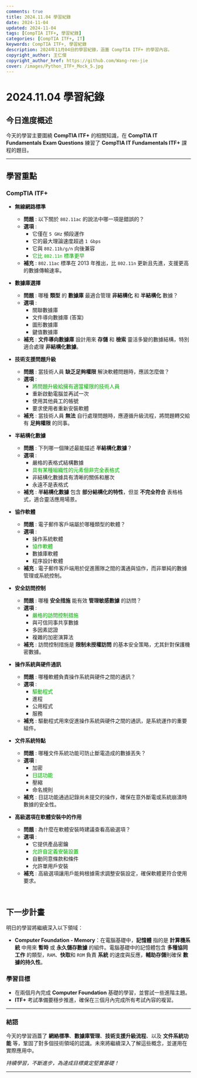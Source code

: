 ```yaml
---
comments: true
title: 2024.11.04 學習紀錄
date: 2024-11-04
updated: 2024-11-04
tags: [CompTIA ITF+, 學習紀錄]
categories: [CompTIA ITF+, IT]
keywords: CompTIA ITF+, 學習紀錄
description: 2024年11月04日的學習紀錄，涵蓋 CompTIA ITF+ 的學習內容。
copyright_author: 王仁傑
copyright_author_href: https://github.com/Wang-ren-jie
cover: /images/Python_ITF+_Mock_5.jpg
---
```


# 2024.11.04 學習紀錄

## 今日進度概述

今天的學習主要圍繞 **CompTIA ITF\+** 的相關知識，在 **CompTIA IT Fundamentals Exam Questions** 練習了 **CompTIA IT Fundamentals ITF\+** 課程的題目。

---

## 學習重點

### CompTIA ITF+

- **無線網路標準**
    - **問題** : 以下關於 `802.11ac` 的說法中哪一項是錯誤的？
    - **選項** : 
        - 它僅在 `5 GHz` 頻段運作
        - 它的最大理論速度超過 `1 Gbps`
        - 它與 `802.11b/g/n` 向後兼容
        - <font color=#00AA00>它比 `802.11n` 標準更早</font>
    - **補充** : `802.11ac` 標準在 2013 年推出，比 `802.11n` 更新且先進，支援更高的數據傳輸速率。

- **數據庫選擇**
    - **問題** : 哪種 **類型** 的 **數據庫** 最適合管理 **非結構化** 和 **半結構化** 數據？
    - **選項** :
        - 關聯數據庫
        - 文件導向數據庫 (答案)
        - 圖形數據庫
        - 鍵值數據庫
    - **補充** : **文件導向數據庫** 設計用來 **存儲** 和 **檢索** 靈活多變的數據結構，特別適合處理 **非結構化數據**。

- **技術支援問題升級**
    - **問題** : 當技術人員 **缺乏足夠權限** 解決軟體問題時，應該怎麼做？
    - **選項** :
        - <font color=#00AA00>將問題升級給擁有適當權限的技術人員</font>
        - 重新啟動電腦並再試一次
        - 使用其他員工的帳號
        - 要求使用者重新安裝軟體
    - **補充** : 當技術人員 **無法** 自行處理問題時，應遵循升級流程，將問題轉交給有 **足夠權限** 的同事。

- **半結構化數據**
    - **問題** : 下列哪一個陳述最能描述 **半結構化數據**？
    - **選項** :
        - 嚴格的表格式結構數據
        - <font color=#00AA00>具有某種組織性的元素但非完全表格式</font>
        - 非結構化數據具有清晰的關係和層次
        - 永遠不是表格式
    - **補充** : **半結構化數據** 包含 **部分結構化的特性**，但並 **不完全符合** 表格格式，適合靈活應用場景。

- **協作軟體**
    - **問題** : 電子郵件客戶端屬於哪種類型的軟體？
    - **選項** :
        - 操作系統軟體
        - <font color=#00AA00>協作軟體</font>
        - 數據庫軟體
        - 程序設計軟體
    - **補充** : 電子郵件客戶端用於促進團隊之間的溝通與協作，而非單純的數據管理或系統控制。

- **安全訪問控制**
    - **問題** : 哪種 **安全措施** 能有效 **管理敏感數據** 的訪問？
    - **選項** :
        - <font color=#00AA00>嚴格的訪問控制措施</font>
        - 與可信同事共享數據
        - 多因素認證
        - 複雜的加密演算法
    - **補充** : 訪問控制措施是 **限制未授權訪問** 的基本安全策略，尤其針對保護機密數據。

- **操作系統與硬件通訊**
    - **問題** : 哪種軟體負責操作系統與硬件之間的通訊？
    - **選項** :
        - <font color=#00AA00>驅動程式</font>
        - 進程
        - 公用程式
        - 服務
    - **補充** : 驅動程式用來促進操作系統與硬件之間的通訊，是系統運作的重要組件。

- **文件系統特點**
    - **問題** : 哪種文件系統功能可防止斷電造成的數據丟失？
    - **選項** :
        - 加密
        - <font color=#00AA00>日誌功能</font>
        - 壓縮
        - 命名規則
    - **補充** : 日誌功能通過記錄尚未提交的操作，確保在意外斷電或系統崩潰時數據的安全性。

- **高級選項在軟體安裝中的作用**
    - **問題** : 為什麼在軟體安裝時建議查看高級選項？
    - **選項** :
        - 它提供產品密鑰
        - <font color=#00AA00>允許自定義安裝設置</font>
        - 自動同意條款和條件
        - 允許單用戶安裝
    - **補充** : 高級選項讓用戶能夠根據需求調整安裝設定，確保軟體更符合使用要求。

</br>


## 下一步計畫

明日的學習將繼續深入以下領域：

- **Computer Foundation - Memory**：在電腦基礎中，**記憶體** 指的是 **計算機系統** 中用來 **暫時** 或 **永久儲存數據** 的組件。電腦基礎中的記憶體包含 **多種協同工作** 的類型，`RAM`、**快取**和 `ROM` 負責 **系統** 的速度與反應，**輔助存儲**則確保 **數據的持久性**。

### 學習目標

- 在兩個月內完成 **Computer Foundation** 基礎的學習，並嘗試一些進階主題。
- **ITF+** 考試準備要穩步推進，確保在三個月內完成所有考試內容的複習。

---

### 結語

今天的學習涵蓋了 **網絡標準**、**數據庫管理**、**技術支援升級流程**、以及 **文件系統功能** 等，鞏固了對多個技術領域的認識。未來將繼續深入了解這些概念，並運用在實際應用中。


_持續學習，不斷進步，為達成目標奠定堅實基礎！_

---
